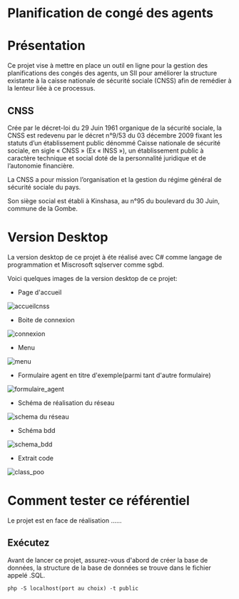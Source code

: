 # Planification de congé des agents

# Présentation

Ce projet vise à mettre en place un outil en ligne pour la gestion des planifications des congés des agents, un SII pour améliorer la structure existante à la caisse nationale de sécurité sociale (CNSS) afin de remédier à la lenteur liée à ce processus.

## CNSS

Crée par le décret-loi du 29 Juin 1961 organique de la sécurité sociale, la CNSS est redevenu par le décret n°9/53 du 03 décembre 2009 fixant les statuts d’un établissement public dénommé Caisse nationale de sécurité sociale, en sigle « CNSS » (Ex « INSS »), un établissement public à caractère technique et social doté de la personnalité juridique et de l’autonomie financière.

La CNSS a pour mission l’organisation et la gestion du régime général de sécurité sociale du pays.

Son siège social est établi à Kinshasa, au n°95 du boulevard du 30 Juin, commune de la Gombe.

# Version Desktop

La version desktop de ce projet à éte réalisé avec C# comme langage de programmation et Miscrosoft sqlserver comme sgbd.

Voici quelques images de la version desktop de ce projet:

- Page d'accueil

![accueilcnss](https://user-images.githubusercontent.com/113427901/233410732-30110cac-a12e-452f-847c-2eb1ef9b7c8e.png)

- Boite de connexion

![connexion](https://user-images.githubusercontent.com/113427901/233410744-d4dd5c17-dce7-4cd8-a843-944ec371fabb.png)

- Menu

![menu](https://user-images.githubusercontent.com/113427901/233410754-2052b07d-ae78-41eb-86c8-93b508f67f63.png)

- Formulaire agent en titre d'exemple(parmi tant d'autre formulaire)

![formulaire_agent](https://user-images.githubusercontent.com/113427901/233410750-e74181db-72c3-4ca7-a0a2-6a8488cf2552.png)

- Schéma de réalisation du réseau

![schema du réseau](https://user-images.githubusercontent.com/113427901/233410762-9bc4faf2-b986-45d5-b0be-827f5d3f3ff4.PNG)

- Schéma bdd

![schema_bdd](https://user-images.githubusercontent.com/113427901/233410767-8eb16cf3-8a13-4ea4-a77a-e560d93193a3.png)

- Extrait code

![class_poo](https://user-images.githubusercontent.com/113427901/233424322-1a7b902c-b25f-48bc-854d-215a3b959d9b.png)

# Comment tester ce référentiel

Le projet est en face de réalisation ......

## Exécutez

Avant de lancer ce projet, assurez-vous d'abord de créer la base de données, la structure de la base de données se trouve dans le fichier appelé .SQL.

`php -S localhost(port au choix) -t public`
